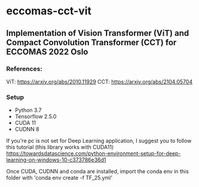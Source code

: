# eccomas-cct-vit
## Implementation of Vision Transformer (ViT) and Compact Convolution Transformer (CCT) for ECCOMAS 2022 Oslo

### References:
ViT: https://arxiv.org/abs/2010.11929 
CCT: https://arxiv.org/abs/2104.05704

### Setup

* Python 3.7
* Tensorflow 2.5.0
* CUDA 11
* CUDNN 8

If you're pc is not set for Deep Learning application, I suggest you to follow this tutorial (this library works with CUDA11)
https://towardsdatascience.com/python-environment-setup-for-deep-learning-on-windows-10-c373786e36d1

Once CUDA, CUDNN and conda are installed, import the conda env in this folder with
'conda env create -f TF_25.yml'
